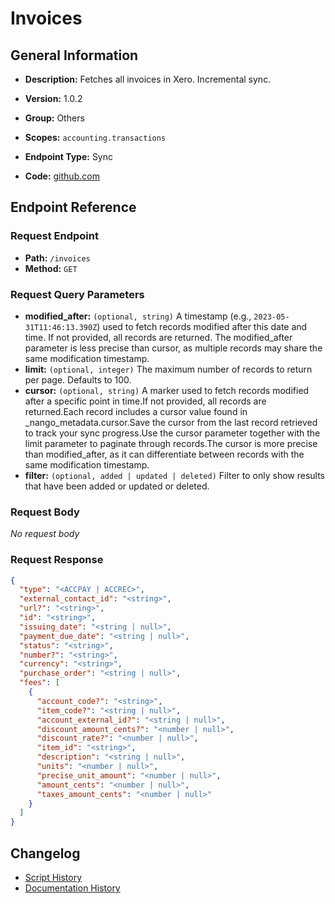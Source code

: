 # Invoices

## General Information

- **Description:** Fetches all invoices in Xero. Incremental sync.

- **Version:** 1.0.2
- **Group:** Others
- **Scopes:** `accounting.transactions`
- **Endpoint Type:** Sync
- **Code:** [github.com](https://github.com/NangoHQ/integration-templates/tree/main/integrations/xero/syncs/invoices.ts)


## Endpoint Reference

### Request Endpoint

- **Path:** `/invoices`
- **Method:** `GET`

### Request Query Parameters

- **modified_after:** `(optional, string)` A timestamp (e.g., `2023-05-31T11:46:13.390Z`) used to fetch records modified after this date and time. If not provided, all records are returned. The modified_after parameter is less precise than cursor, as multiple records may share the same modification timestamp.
- **limit:** `(optional, integer)` The maximum number of records to return per page. Defaults to 100.
- **cursor:** `(optional, string)` A marker used to fetch records modified after a specific point in time.If not provided, all records are returned.Each record includes a cursor value found in _nango_metadata.cursor.Save the cursor from the last record retrieved to track your sync progress.Use the cursor parameter together with the limit parameter to paginate through records.The cursor is more precise than modified_after, as it can differentiate between records with the same modification timestamp.
- **filter:** `(optional, added | updated | deleted)` Filter to only show results that have been added or updated or deleted.

### Request Body

_No request body_

### Request Response

```json
{
  "type": "<ACCPAY | ACCREC>",
  "external_contact_id": "<string>",
  "url?": "<string>",
  "id": "<string>",
  "issuing_date": "<string | null>",
  "payment_due_date": "<string | null>",
  "status": "<string>",
  "number?": "<string>",
  "currency": "<string>",
  "purchase_order": "<string | null>",
  "fees": [
    {
      "account_code?": "<string>",
      "item_code?": "<string | null>",
      "account_external_id?": "<string | null>",
      "discount_amount_cents?": "<number | null>",
      "discount_rate?": "<number | null>",
      "item_id": "<string>",
      "description": "<string | null>",
      "units": "<number | null>",
      "precise_unit_amount": "<number | null>",
      "amount_cents": "<number | null>",
      "taxes_amount_cents": "<number | null>"
    }
  ]
}
```

## Changelog

- [Script History](https://github.com/NangoHQ/integration-templates/commits/main/integrations/xero/syncs/invoices.ts)
- [Documentation History](https://github.com/NangoHQ/integration-templates/commits/main/integrations/xero/syncs/invoices.md)

<!-- END  GENERATED CONTENT -->

